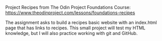 Project Recipes from The Odin Project Foundations Course: https://www.theodinproject.com/lessons/foundations-recipes

The assignment asks to build a recipes basic website with an index.html page that has links to recipes.
This small project will test my HTML knowledge, but I will also practice working with git and GitHub.
